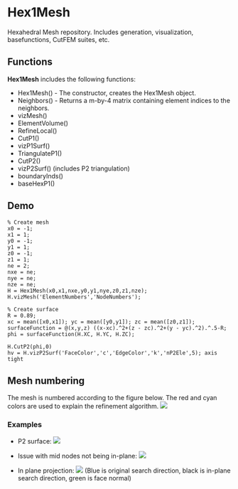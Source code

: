 # Hex1Mesh
Hexahedral Mesh repository. Includes generation, visualization, basefunctions, CutFEM suites, etc.

## Functions
**Hex1Mesh** includes the following functions:

- Hex1Mesh() - The constructor, creates the Hex1Mesh object.
- Neighbors() - Returns a m-by-4 matrix containing element indices to the neighbors.
- vizMesh()
- ElementVolume()
- RefineLocal()
- CutP1()
- vizP1Surf()
- TriangulateP1()
- CutP2()
- vizP2Surf() (includes P2 triangulation)
- boundaryInds()
- baseHexP1()

## Demo
    % Create mesh
	x0 = -1;
	x1 = 1;
	y0 = -1;
	y1 = 1;
	z0 = -1;
	z1 = 1;
	ne = 2;
	nxe = ne;
	nye = ne;
	nze = ne;
	H = Hex1Mesh(x0,x1,nxe,y0,y1,nye,z0,z1,nze);
	H.vizMesh('ElementNumbers','NodeNumbers');
	
	% Create surface
	R = 0.89;
	xc = mean([x0,x1]); yc = mean([y0,y1]); zc = mean([z0,z1]);
	surfaceFunction = @(x,y,z) ((x-xc).^2+(z - zc).^2+(y - yc).^2).^.5-R;
	phi = surfaceFunction(H.XC, H.YC, H.ZC);
	
	H.CutP2(phi,0)
	hv = H.vizP2Surf('FaceColor','c','EdgeColor','k','nP2Ele',5); axis tight
	

## Mesh numbering
The mesh is numbered according to the figure below. The red and cyan colors are used to explain the refinement algorithm.
![](http://www.mirzacenanovic.com/wp-content/uploads/2015/01/2015-01-09-14_50_26-Figure-1_-Hex1Mesh.png)

### Examples
- P2 surface:
![](https://raw.githubusercontent.com/cenmir/Hex1Mesh/v1.0/Examples/P2.png)

- Issue with mid nodes not being in-plane:
![](https://raw.githubusercontent.com/cenmir/Hex1Mesh/v1.0/Examples/noInPlaneSearch.png)

- In plane projection:
![](https://raw.githubusercontent.com/cenmir/Hex1Mesh/v1.0/Examples/Tangential%20Projection.png)
(Blue is original search direction, black is in-plane search direction, green is face normal)
